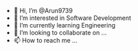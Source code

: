 - 👋 Hi, I’m @Arun9739
- 👀 I’m interested in Software Development
- 🌱 I’m currently learning Engineering
- 💞️ I’m looking to collaborate on ...
- 📫 How to reach me ...

<!---
Arun9739/Arun9739 is a ✨ special ✨ repository because its `README.md` (this file) appears on your GitHub profile.
You can click the Preview link to take a look at your changes.
--->
